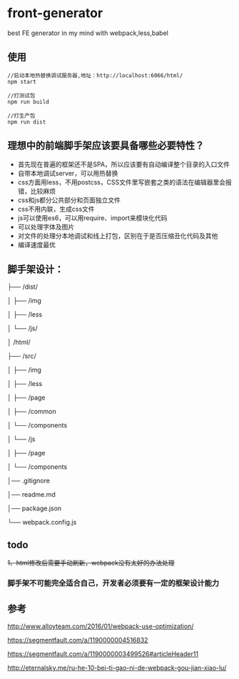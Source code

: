 front-generator
=============
best FE generator in my mind with webpack,less,babel

## 使用
<pre><code class="cli">//启动本地热替换调试服务器,地址：http://localhost:6066/html/
npm start

//打测试包
npm run build

//打生产包
npm run dist
</code></pre>

## 理想中的前端脚手架应该要具备哪些必要特性？
- 首先现在普遍的框架还不是SPA，所以应该要有自动编译整个目录的入口文件
- 自带本地调试server，可以用热替换
- css方面用less，不用postcss，CSS文件里写嵌套之类的语法在编辑器里会报错，比较麻烦
- css和js都分公共部分和页面独立文件
- css不用内联，生成css文件
- js可以使用es6，可以用require、import来模块化代码
- 可以处理字体及图片
- 对文件的处理分本地调试和线上打包，区别在于是否压缩丑化代码及其他
- 编译速度最优

## 脚手架设计：

├── /dist/

│   ├── /img

│   ├── /less

│   └── /js/

│   /html/

├── /src/

│   ├── /img

│   ├── /less

│   	├── /page

│   	├── /common

│   	└── /components

│   └── /js

│   	├── /page

│   	└── /components

│── .gitignore

│── readme.md

│── package.json

└── webpack.config.js

## todo
<del>1、html修改后需要手动刷新，webpack没有太好的办法处理</del>

### 脚手架不可能完全适合自己，开发者必须要有一定的框架设计能力

## 参考
<a href="http://www.alloyteam.com/2016/01/webpack-use-optimization/" target="_blank">http://www.alloyteam.com/2016/01/webpack-use-optimization/</a>

<a href="https://segmentfault.com/a/1190000004516832" target="_blank">https://segmentfault.com/a/1190000004516832</a>

<a href="https://segmentfault.com/a/1190000003499526#articleHeader11" target="_blank">https://segmentfault.com/a/1190000003499526#articleHeader11</a>

<a href="http://eternalsky.me/ru-he-10-bei-ti-gao-ni-de-webpack-gou-jian-xiao-lu/" target="_blank">http://eternalsky.me/ru-he-10-bei-ti-gao-ni-de-webpack-gou-jian-xiao-lu/</a>

